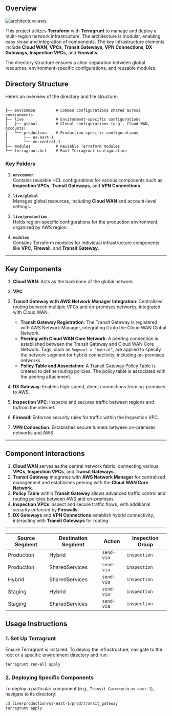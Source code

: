 ## Overview

![architecture-aws](https://github.com/user-attachments/assets/c892d7aa-790c-44a4-895d-976f8be990d2)


This project utilizes **Terraform** with **Terragrunt** to manage and deploy a multi-region network infrastructure. The architecture is modular, enabling easy reuse and integration of components. The key infrastructure elements include **Cloud WAN**, **VPCs**, **Transit Gateways**, **VPN Connections**, **DX Gateways**, **Inspection VPCs**, and **Firewalls**.

The directory structure ensures a clear separation between global resources, environment-specific configurations, and reusable modules.

## Directory Structure

Here’s an overview of the directory and file structure:

```
.
├── envcommon         # Common configurations shared across environments
├── live              # Environment-specific configurations
│   ├── global        # Global configurations (e.g., Cloud WAN, Accounts)
│   └── production    # Production-specific configurations
│       ├── us-east-1
│       └── eu-central-1
├── modules           # Reusable Terraform modules
└── terragrunt.hcl    # Root Terragrunt configuration
```

### Key Folders

1. **`envcommon`**  
   Contains reusable HCL configurations for various components such as **Inspection VPCs**, **Transit Gateways**, and **VPN Connections**.

2. **`live/global`**  
   Manages global resources, including **Cloud WAN** and account-level settings.

3. **`live/production`**  
   Holds region-specific configurations for the production environment, organized by AWS region.

4. **`modules`**  
   Contains Terraform modules for individual infrastructure components like **VPC**, **Firewall**, and **Transit Gateway**.

---



## Key Components 

1. **Cloud WAN**: Acts as the backbone of the global network.  
2. **VPC**  
3. **Transit Gateway with AWS Network Manager Integration**: Centralized routing between multiple VPCs and on-premises networks, integrated with Cloud WAN.  
   - **Transit Gateway Registration**: The Transit Gateway is registered with AWS Network Manager, integrating it into the Cloud WAN Global Network.  
   - **Peering with Cloud WAN Core Network**: A peering connection is established between the Transit Gateway and Cloud WAN Core Network. Tags, such as `Segment = "hybrid"`, are applied to specify the network segment for hybrid connectivity, including on-premises networks.  
   - **Policy Table and Association**: A Transit Gateway Policy Table is created to define routing policies. The policy table is associated with the peering attachment.  

4. **DX Gateway**: Enables high-speed, direct connections from on-premises to AWS.  
5. **Inspection VPC**: Inspects and secures traffic between regions and to/from the internet.  
6. **Firewall**: Enforces security rules for traffic within the Inspection VPC.  
7. **VPN Connection**: Establishes secure tunnels between on-premises networks and AWS.
---

## Component Interactions

1. **Cloud WAN** serves as the central network fabric, connecting various **VPCs**, **Inspection VPCs**, and **Transit Gateways**.
2. **Transit Gateway** integrates with **AWS Network Manager** for centralized management and establishes peering with the **Cloud WAN Core Network**.
3. **Policy Table** within **Transit Gateway** allows advanced traffic control and routing policies between AWS and on-premises.
4. **Inspection VPCs** inspect and secure traffic flows, with additional security enforced by **Firewalls**.
5. **DX Gateways** and **VPN Connections** establish hybrid connectivity, interacting with **Transit Gateways** for routing.

---

| **Source Segment** | **Destination Segment** | **Action** | **Inspection Group** |
| --- | --- | --- | --- |
| Production | Hybrid | `send-via` | `inspection` |
| Production | SharedServices | `send-via` | `inspection` |
| Hybrid | SharedServices | `send-via` | `inspection` |
| Staging | Hybrid | `send-via` | `inspection` |
| Staging | SharedServices | `send-via` | `inspection` |

## Usage Instructions

### 1. **Set Up Terragrunt**

Ensure Terragrunt is installed. To deploy the infrastructure, navigate to the root or a specific environment directory and run:

```bash
terragrunt run-all apply
```

### 2. **Deploying Specific Components**

To deploy a particular component (e.g., `Transit Gateway` in `us-east-1`), navigate to its directory:

```bash
cd live/production/us-east-1/prod/transit_gateway
terragrunt apply
```
